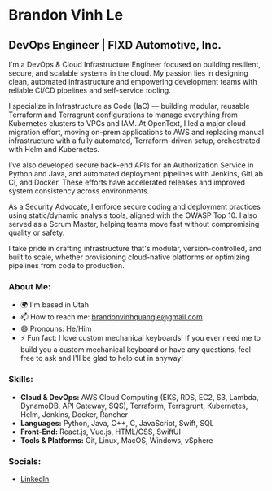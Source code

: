 # Brandon Vinh Le

## DevOps Engineer | FIXD Automotive, Inc.

I'm a DevOps & Cloud Infrastructure Engineer focused on building resilient, secure, and scalable systems in the cloud. My passion lies in designing clean, automated infrastructure and empowering development teams with reliable CI/CD pipelines and self-service tooling.

I specialize in Infrastructure as Code (IaC) — building modular, reusable Terraform and Terragrunt configurations to manage everything from Kubernetes clusters to VPCs and IAM. At OpenText, I led a major cloud migration effort, moving on-prem applications to AWS and replacing manual infrastructure with a fully automated, Terraform-driven setup, orchestrated with Helm and Kubernetes.

I’ve also developed secure back-end APIs for an Authorization Service in Python and Java, and automated deployment pipelines with Jenkins, GitLab CI, and Docker. These efforts have accelerated releases and improved system consistency across environments.

As a Security Advocate, I enforce secure coding and deployment practices using static/dynamic analysis tools, aligned with the OWASP Top 10. I also served as a Scrum Master, helping teams move fast without compromising quality or safety.

I take pride in crafting infrastructure that's modular, version-controlled, and built to scale, whether provisioning cloud-native platforms or optimizing pipelines from code to production.

### About Me:
- 🌍  I'm based in Utah
- 📫 How to reach me: brandonvinhquangle@gmail.com
- 😄 Pronouns: He/Him
- ⚡ Fun fact: I love custom mechanical keyboards! If you ever need me to build you a custom mechanical keyboard or have any questions, feel free to ask and I'll be glad to help out in anyway!

### Skills:
- **Cloud & DevOps:** AWS Cloud Computing (EKS, RDS, EC2, S3, Lambda, DynamoDB, API Gateway, SQS), Terraform, Terragrunt, Kubernetes, Helm, Jenkins, Docker, Rancher
- **Languages:** Python, Java, C++, C, JavaScript, Swift, SQL
- **Front-End:** React.js, Vue.js, HTML/CSS, SwiftUI
- **Tools & Platforms:** Git, Linux, MacOS, Windows, vSphere

### Socials:
- [LinkedIn](https://www.linkedin.com/in/brandonvinhquangle/)

<!--
**brandonvinhquangle/brandonvinhquangle** is a ✨ _special_ ✨ repository because its `README.md` (this file) appears on your GitHub profile.

Here are some ideas to get you started:

- 🔭 I’m currently working on ...
- 🌱 I’m currently learning ...
- 👯 I’m looking to collaborate on ...
- 🤔 I’m looking for help with ...
- 💬 Ask me about ...
- 📫 How to reach me: ...
- 😄 Pronouns: ...
- ⚡ Fun fact: ...
-->
